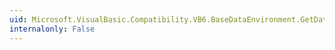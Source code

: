 ```yaml
---
uid: Microsoft.VisualBasic.Compatibility.VB6.BaseDataEnvironment.GetDataMemberCount
internalonly: False
---
```

